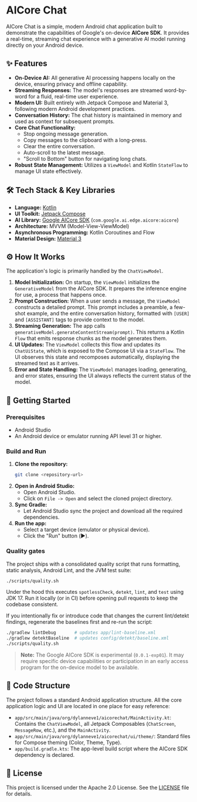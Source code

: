 # AICore Chat

AICore Chat is a simple, modern Android chat application built to demonstrate the capabilities of Google's on-device **AICore SDK**. It provides a real-time, streaming chat experience with a generative AI model running directly on your Android device.

## ✨ Features

-   **On-Device AI:** All generative AI processing happens locally on the device, ensuring privacy and offline capability.
-   **Streaming Responses:** The model's responses are streamed word-by-word for a fluid, real-time user experience.
-   **Modern UI:** Built entirely with Jetpack Compose and Material 3, following modern Android development practices.
-   **Conversation History:** The chat history is maintained in memory and used as context for subsequent prompts.
-   **Core Chat Functionality:**
    -   Stop ongoing message generation.
    -   Copy messages to the clipboard with a long-press.
    -   Clear the entire conversation.
    -   Auto-scroll to the latest message.
    -   "Scroll to Bottom" button for navigating long chats.
-   **Robust State Management:** Utilizes a `ViewModel` and Kotlin `StateFlow` to manage UI state effectively.

## 🛠️ Tech Stack & Key Libraries

-   **Language:** [Kotlin](https://kotlinlang.org/)
-   **UI Toolkit:** [Jetpack Compose](https://developer.android.com/jetpack/compose)
-   **AI Library:** [Google AICore SDK](https://developer.android.com/ml/aicore) (`com.google.ai.edge.aicore:aicore`)
-   **Architecture:** MVVM (Model-View-ViewModel)
-   **Asynchronous Programming:** Kotlin Coroutines and Flow
-   **Material Design:** [Material 3](https://m3.material.io/)

## ⚙️ How It Works

The application's logic is primarily handled by the `ChatViewModel`.

1.  **Model Initialization:** On startup, the `ViewModel` initializes the `GenerativeModel` from the AICore SDK. It prepares the inference engine for use, a process that happens once.
2.  **Prompt Construction:** When a user sends a message, the `ViewModel` constructs a detailed prompt. This prompt includes a preamble, a few-shot example, and the entire conversation history, formatted with `[USER]` and `[ASSISTANT]` tags to provide context to the model.
3.  **Streaming Generation:** The app calls `generativeModel.generateContentStream(prompt)`. This returns a Kotlin `Flow` that emits response chunks as the model generates them.
4.  **UI Updates:** The `ViewModel` collects this flow and updates its `ChatUiState`, which is exposed to the Compose UI via a `StateFlow`. The UI observes this state and recomposes automatically, displaying the streamed text as it arrives.
5.  **Error and State Handling:** The `ViewModel` manages loading, generating, and error states, ensuring the UI always reflects the current status of the model.

## 🚀 Getting Started

### Prerequisites

-   Android Studio
-   An Android device or emulator running API level 31 or higher.

### Build and Run

1.  **Clone the repository:**
    ```bash
    git clone <repository-url>
    ```
2.  **Open in Android Studio:**
    -   Open Android Studio.
    -   Click on `File -> Open` and select the cloned project directory.
3.  **Sync Gradle:**
    -   Let Android Studio sync the project and download all the required dependencies.
4.  **Run the app:**
    -   Select a target device (emulator or physical device).
    -   Click the "Run" button (▶️).

### Quality gates

The project ships with a consolidated quality script that runs formatting, static analysis, Android Lint, and the JVM test suite:

```bash
./scripts/quality.sh
```

Under the hood this executes `spotlessCheck`, `detekt`, `lint`, and `test` using JDK 17. Run it locally (or in CI) before opening pull requests to keep the codebase consistent.

If you intentionally fix or introduce code that changes the current lint/detekt findings, regenerate the baselines first and re-run the script:

```bash
./gradlew lintDebug       # updates app/lint-baseline.xml
./gradlew detektBaseline  # updates config/detekt/baseline.xml
./scripts/quality.sh
```

> **Note:** The Google AICore SDK is experimental (`0.0.1-exp01`). It may require specific device capabilities or participation in an early access program for the on-device model to be available.

## 📂 Code Structure

The project follows a standard Android application structure. All the core application logic and UI are located in one place for easy reference:

-   `app/src/main/java/org/dylanneve1/aicorechat/MainActivity.kt`: Contains the `ChatViewModel`, all Jetpack Composables (`ChatScreen`, `MessageRow`, etc.), and the `MainActivity`.
-   `app/src/main/java/org/dylanneve1/aicorechat/ui/theme/`: Standard files for Compose theming (Color, Theme, Type).
-   `app/build.gradle.kts`: The app-level build script where the AICore SDK dependency is declared.

## 📄 License

This project is licensed under the Apache 2.0 License. See the [LICENSE](LICENSE) file for details.
